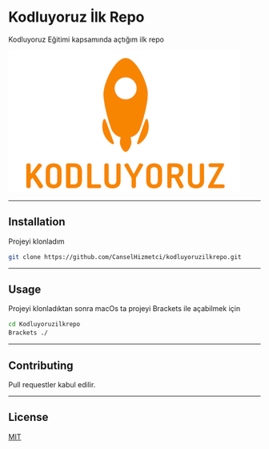 # Kodluyoruz İlk Repo
Kodluyoruz Eğitimi kapsamında açtığım ilk repo

![Kodluyoruz](img/Kodluyoruz.png)

---
## Installation
Projeyi klonladım
```bash
git clone https://github.com/CanselHizmetci/kodluyoruzilkrepo.git
```
---
## Usage
Projeyi klonladıktan sonra macOs ta projeyi Brackets ile açabilmek için
```bash
cd Kodluyoruzilkrepo
Brackets ./
```
---
## Contributing
Pull requestler kabul edilir.

---
## License
[MIT](https://choosealicense.com/licenses/mit/)